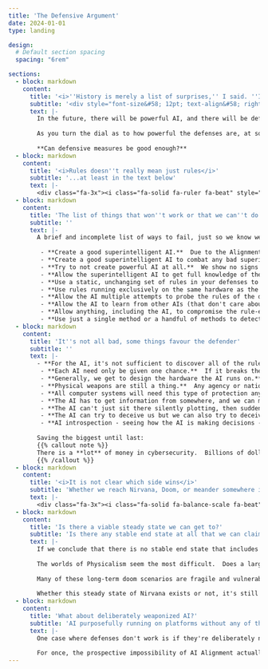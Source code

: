```yaml
---
title: 'The Defensive Argument'
date: 2024-01-01
type: landing

design:
  # Default section spacing
  spacing: "6rem"

sections:
  - block: markdown
    content:
      title: '<i>''History is merely a list of surprises,'' I said. ''It can only prepare us to be surprised yet again.''</i>'
      subtitle: '<div style="font-size&#58; 12pt; text-align&#58; right;">Kurt Vonnegut</div>'
      text: |-
        In the future, there will be powerful AI, and there will be defenses trying to ensure that good things happen and bad things do not.  Those defenses might simply be a human within reach of an off switch, or they might be the most comprehensive and effective defense system that it's possible to create.
        
        As you turn the dial as to how powerful the defenses are, at some point, the defenders win.  In predicting the future we need to decide how far it's possible to turn that dial, and whether anything prevents us from turning it far enough.
        
        **Can defensive measures be good enough?**
  - block: markdown
    content:
      title: '<i>Rules doesn''t really mean just rules</i>'
      subtitle: '...at least in the text below'
      text: |-
        <div class="fa-3x"><i class="fa-solid fa-ruler fa-beat" style="--fa-beat-scale: 1.35;"></i></div>When talking about <strong>rules</strong>, what I mean is a complex, distributed, live-updating system of static, behavioural and historical analysis with many, many components using many techniques, using the same level of technology as the AI it's analysing.  AI introspection, monitoring input and output, and looking for bad patterns of behaviour are only parts of that system.  This is just a continuation of the story we're already seeing in current cloud-based cybersecurity.
  - block: markdown
    content:
      title: 'The list of things that won''t work or that we can''t do'
      subtitle: ''
      text: |-
        A brief and incomplete list of ways to fail, just so we know we're on the same page.
        
         - **Create a good superintelligent AI.**  Due to the Alignment Problem[\[@wiki\]](https://en.wikipedia.org/wiki/AI_alignment) this ends badly.
         - **Create a good superintelligent AI to combat any bad superintelligent AI.**  At the risk of saying "See above", for various reasons, mostly the Alignment Problem again, this doesn't work.  The one caveat is that maybe this is an easier alignment problem to solve, but let's not count on it.
         - **Try to not create powerful AI at all.**  We show no signs of resisting that temptation, nor any clear way to do so.
         - **Allow the superintelligent AI to get full knowledge of the defenses it's facing, and the knowledge that it has full knowledge.**  Once it knows it has all the information it can formulate a plan to escape.
         - **Use a static, unchanging set of rules in your defenses to determine whether the AI should be allowed to continue**.  If you do this, the AI will eventually get knowledge of full knowledge as above.
         - **Use rules running exclusively on the same hardware as the AI.**  Again the AI can gain full knowledge.
         - **Allow the AI multiple attempts to probe the rules of the defense.**  This allows the AI to discover the rules by trial and error.  This includes allowing the AI to replicate in a regime where the defensive measures *don't* stop *all* of the replicas when one breaks the rules.
         - **Allow the AI to learn from other AIs (that don't care about being stopped) breaking the rules until eventually, one finds a way to escape without being stopped, and the original AI knows it faces the same rules.**  Either rapid rule updates or different sets of rules can help here.
         - **Allow anything, including the AI, to compromise the rule-enforcing system.**  A successful attempt to disable the rule system leads to trouble, although obviously, any attempt to do that against the rules too.
         - **Use just a single method or a handful of methods to detect bad behaviour**.  This runs the risk of the AI predicting what you've done.
  - block: markdown
    content:
      title: 'It''s not all bad, some things favour the defender'
      subtitle: ''
      text: |-
        - **For the AI, it's not sufficient to discover all of the rules the defenders are using to detect badness.**  It also needs to be sure that it knows all of the rules.  It needs knowledge that it has complete knowledge, which is difficult, especially if the rules can change.
         - **Each AI need only be given one chance.**  If it breaks the rules we can stop it and never allow it to run again.
         - **Generally, we get to design the hardware the AI runs on.**  So we can build in whatever safeguards we want, and force the AI to fabricate its own silicon (or equivalent) to fully escape them.
         - **Physical weapons are still a thing.**  Any agency or nation-state trying to build AI systems without these safeguards is potentially subject to attack.  Deliberately trying to build a Doomsday AI, or even acquire the unfettered capability to do that, is likely to get you nuked, and you need to be very sure you can do it in secret before you try.
         - **All computer systems will need this type of protection anyway.**  Malware and malicious attack techniques, including those boosted by weak-ish AI, are likely to become so advanced that unprotected hardware connected to the network is rapidly compromised.
         - **The AI has to get information from somewhere, and we can monitor what it's looking at.**  It won't be as easy as seeing it search for "How to destroy humanity and get away with it"[\[@google\]](https://www.google.com/search?q=How+to+destroy+humanity+and+get+away+with+it) but its patterns of interaction with the outside world can give away something.
         - **The AI can't just sit there silently plotting, then suddenly launch a devastating attack.**  It needs to stay current with what's happening in the world to be sure of a successful attack, although it *can* be deceptive about how it does that.
         - **The AI can try to deceive us but we can also try to deceive it.**  We can potentially trick it into revealing what it's going to do.
         - **AI introspection - seeing how the AI is making decisions - might help to some extent.**  It's difficult to forecast how well this might work, but you could monitor the internals of an AI as you, say, ask it a set of 10,000 questions.
        
        Saving the biggest until last:
        {{% callout note %}}
        There is a **lot** of money in cybersecurity.  Billions of dollars are spent annually, much of it finding its way into R&D.  For cybersecurity firms, the incentives are the right way around.  Ensuring AI safety isn't a costly distraction from AI development, it's a core revenue-generating business, which makes it easier to get resources and engineering time applied to it.
        {{% /callout %}}
  - block: markdown
    content:
      title: '<i>It is not clear which side wins</i>'
      subtitle: 'Whether we reach Nirvana, Doom, or meander somewhere in between'
      text: |-
        <div class="fa-3x"><i class="fa-solid fa-balance-scale fa-beat" style="--fa-beat-scale: 1.35;"></i></div>It is not a clear win for either side, which is OK, because that means it's not definitely Doom.  It <i>feels</i> like, the more effort we put into defenses, and the earlier we start, or the better we time things, the better chance of a good outcome.
  - block: markdown
    content:
      title: 'Is there a viable steady state we can get to?'
      subtitle: 'Is there any stable end state at all that we can claim to be a good outcome?'
      text: |-
        If we conclude that there is no stable end state that includes powerful AI, the universe inevitably moves towards a state where singularly focused AIs merely battle it out for resources with no higher purpose, then we're in a quandary.  Fortunately, some of our [natures of reality](/reality) largely forbid that, so it's not time to give up, at least until we know what reality we're in.  But is there such a stable state, even in tricky natures of reality and if so, how do we get to it?
        
        The worlds of Physicalism seem the most difficult.  Does a large number of AIs that all police each other represent a stable state?  Or do the most single-minded resource gatherers gradually win out, doing everything they can to enhance their own computational power in an attempt to attain supremacy?
        
        Many of these long-term doom scenarios are fragile and vulnerable to new discoveries in physics that might happen along the way.  For me, it's not possible to predict the future to a degree where we can say that there is no viable steady state.  It is simply up to our future selves to plot a way toward it as the way becomes clear.
        
        Whether this steady state of Nirvana exists or not, it's still possible to **miss it entirely and end up with very bad things**.  So **that** is what we're trying to avoid.
  - block: markdown
    content:
      title: 'What about deliberately weaponized AI?'
      subtitle: 'AI purposefully running on platforms without any of these protections'
      text: |-
        One case where defenses don't work is if they're deliberately not present, or even if there are anti-defenses to make an AI catastrophe *more* likely.  One scenario might be hostilities between nations, where one side wants a Doomsday Device it can use to threaten annihilation.  An AI given goals very hostile to the other side and actively aided in its attempt to achieve world domination.
        
        For once, the prospective impossibility of AI Alignment actually helps, albeit we find ourselves relying on Mutually Assured Destruction, again.  Such a weaponized AI couldn't be reliably targeted only at the other side and would stand a strong chance of also destroying its creator.
---
```


